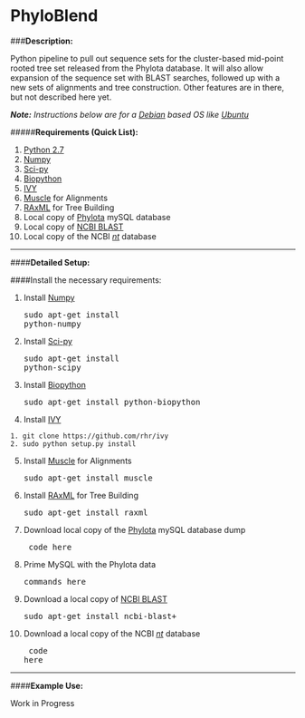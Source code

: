 PhyloBlend
==========

###**Description:**

Python pipeline to pull out sequence sets for the cluster-based mid-point rooted tree set released from the Phylota database. It will also allow expansion of the sequence set with BLAST searches, followed up with a new sets of alignments and tree construction. Other features are in there, but not described here yet.

<i>**Note:** Instructions below are for a [Debian](www.debian.org) based OS like [Ubuntu](www.ubuntu.com)</i>

#####**Requirements (Quick List):**


1. [Python 2.7](www.python.org)
2. [Numpy](www.numpy.org)
3. [Sci-py](www.scipy.org)
4. [Biopython](www.biopython.org/wiki/Main_Page)
5. [IVY](www.reelab.net/home/software/ivy/)
6. [Muscle](www.drive5.com/muscle/) for Alignments
7. [RAxML](sco.h-its.org/exelixis/web/software/raxml/index.html) for Tree Building
8. Local copy of [Phylota](www.phylota.net/pb/Download/) mySQL database
9. Local copy of [NCBI BLAST](www.blast.ncbi.nlm.nih.gov/Blast.cgi?PAGE_TYPE=BlastDocs&DOC_TYPE=Download) 
10. Local copy of the NCBI [*nt*](ftp.ncbi.nlm.nih.gov/blast/db) database

***

####**Detailed Setup:**

####Install the necessary requirements:

1. Install [Numpy](www.numpy.org) <pre>sudo apt-get install python-numpy</pre>
2. Install [Sci-py](www.scipy.org) <pre>sudo apt-get install python-scipy</pre>
3. Install [Biopython](www.biopython.org/wiki/Main_Page) <pre>sudo apt-get install python-biopython</pre>
4. Install [IVY](www.reelab.net/home/software/ivy/)
````
1. git clone https://github.com/rhr/ivy
2. sudo python setup.py install
````
5. Install [Muscle](www.drive5.com/muscle/) for Alignments <pre>sudo apt-get install muscle</pre>
6. Install [RAxML](sco.h-its.org/exelixis/web/software/raxml/index.html) for Tree Building <pre>sudo apt-get install raxml</pre>
7. Download local copy of the [Phylota](www.phylota.net/pb/Download/) mySQL database dump <pre> code here</pre>
8. Prime MySQL with the Phylota data <pre>commands here</pre>
9. Download a local copy of [NCBI BLAST](www.blast.ncbi.nlm.nih.gov/Blast.cgi?PAGE_TYPE=BlastDocs&DOC_TYPE=Download)<pre>sudo apt-get install ncbi-blast+</pre>  
10. Download a local copy of the NCBI [*nt*](ftp.ncbi.nlm.nih.gov/blast/db) database <pre> code here </pre>

***

####**Example Use:**

Work in Progress


